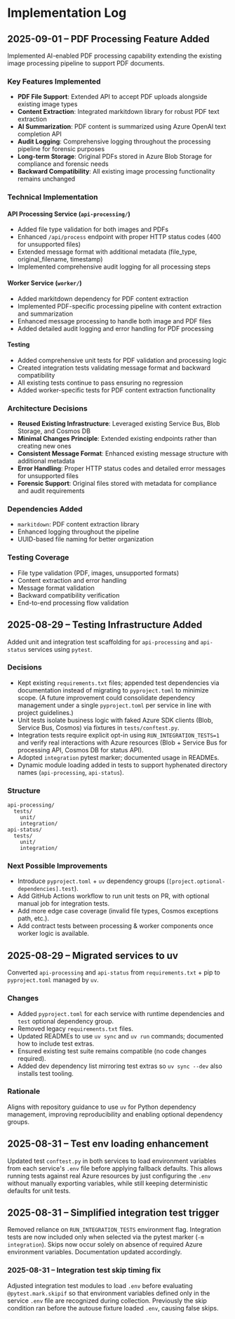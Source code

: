 # Implementation Log

## 2025-09-01 – PDF Processing Feature Added

Implemented AI-enabled PDF processing capability extending the existing image processing pipeline to support PDF documents.

### Key Features Implemented
- **PDF File Support**: Extended API to accept PDF uploads alongside existing image types
- **Content Extraction**: Integrated markitdown library for robust PDF text extraction
- **AI Summarization**: PDF content is summarized using Azure OpenAI text completion API
- **Audit Logging**: Comprehensive logging throughout the processing pipeline for forensic purposes
- **Long-term Storage**: Original PDFs stored in Azure Blob Storage for compliance and forensic needs
- **Backward Compatibility**: All existing image processing functionality remains unchanged

### Technical Implementation

#### API Processing Service (`api-processing/`)
- Added file type validation for both images and PDFs
- Enhanced `/api/process` endpoint with proper HTTP status codes (400 for unsupported files)
- Extended message format with additional metadata (file_type, original_filename, timestamp)
- Implemented comprehensive audit logging for all processing steps

#### Worker Service (`worker/`)
- Added markitdown dependency for PDF content extraction
- Implemented PDF-specific processing pipeline with content extraction and summarization
- Enhanced message processing to handle both image and PDF files
- Added detailed audit logging and error handling for PDF processing

#### Testing
- Added comprehensive unit tests for PDF validation and processing logic
- Created integration tests validating message format and backward compatibility
- All existing tests continue to pass ensuring no regression
- Added worker-specific tests for PDF content extraction functionality

### Architecture Decisions
- **Reused Existing Infrastructure**: Leveraged existing Service Bus, Blob Storage, and Cosmos DB
- **Minimal Changes Principle**: Extended existing endpoints rather than creating new ones
- **Consistent Message Format**: Enhanced existing message structure with additional metadata
- **Error Handling**: Proper HTTP status codes and detailed error messages for unsupported files
- **Forensic Support**: Original files stored with metadata for compliance and audit requirements

### Dependencies Added
- `markitdown`: PDF content extraction library
- Enhanced logging throughout the pipeline
- UUID-based file naming for better organization

### Testing Coverage
- File type validation (PDF, images, unsupported formats)
- Content extraction and error handling
- Message format validation
- Backward compatibility verification
- End-to-end processing flow validation

## 2025-08-29 – Testing Infrastructure Added

Added unit and integration test scaffolding for `api-processing` and `api-status` services using `pytest`.

### Decisions
- Kept existing `requirements.txt` files; appended test dependencies via documentation instead of migrating to `pyproject.toml` to minimize scope. (A future improvement could consolidate dependency management under a single `pyproject.toml` per service in line with project guidelines.)
- Unit tests isolate business logic with faked Azure SDK clients (Blob, Service Bus, Cosmos) via fixtures in `tests/conftest.py`.
- Integration tests require explicit opt-in using `RUN_INTEGRATION_TESTS=1` and verify real interactions with Azure resources (Blob + Service Bus for processing API, Cosmos DB for status API).
- Adopted `integration` pytest marker; documented usage in READMEs.
 - Dynamic module loading added in tests to support hyphenated directory names (`api-processing`, `api-status`).

### Structure
```
api-processing/
  tests/
    unit/
    integration/
api-status/
  tests/
    unit/
    integration/
```

### Next Possible Improvements
- Introduce `pyproject.toml` + `uv` dependency groups (`[project.optional-dependencies].test`).
- Add GitHub Actions workflow to run unit tests on PR, with optional manual job for integration tests.
- Add more edge case coverage (invalid file types, Cosmos exceptions path, etc.).
- Add contract tests between processing & worker components once worker logic is available.

## 2025-08-29 – Migrated services to uv

Converted `api-processing` and `api-status` from `requirements.txt` + pip to `pyproject.toml` managed by `uv`.

### Changes
- Added `pyproject.toml` for each service with runtime dependencies and `test` optional dependency group.
- Removed legacy `requirements.txt` files.
- Updated READMEs to use `uv sync` and `uv run` commands; documented how to include test extras.
- Ensured existing test suite remains compatible (no code changes required).
 - Added dev dependency list mirroring test extras so `uv sync --dev` also installs test tooling.

### Rationale
Aligns with repository guidance to use `uv` for Python dependency management, improving reproducibility and enabling optional dependency groups.

## 2025-08-31 – Test env loading enhancement

Updated test `conftest.py` in both services to load environment variables from each service's `.env` file before applying fallback defaults. This allows running tests against real Azure resources by just configuring the `.env` without manually exporting variables, while still keeping deterministic defaults for unit tests.

## 2025-08-31 – Simplified integration test trigger

Removed reliance on `RUN_INTEGRATION_TESTS` environment flag. Integration tests are now included only when selected via the pytest marker (`-m integration`). Skips now occur solely on absence of required Azure environment variables. Documentation updated accordingly.

### 2025-08-31 – Integration test skip timing fix
Adjusted integration test modules to load `.env` before evaluating `@pytest.mark.skipif` so that environment variables defined only in the service `.env` file are recognized during collection. Previously the skip condition ran before the autouse fixture loaded `.env`, causing false skips.

